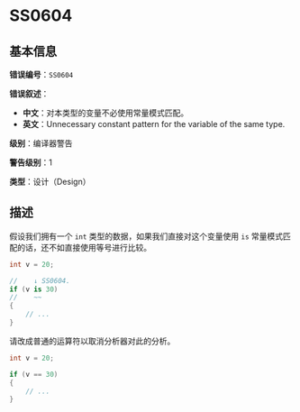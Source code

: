 ﻿# SS0604
## 基本信息

**错误编号**：`SS0604`

**错误叙述**：

* **中文**：对本类型的变量不必使用常量模式匹配。
* **英文**：Unnecessary constant pattern for the variable of the same type.

**级别**：编译器警告

**警告级别**：1

**类型**：设计（Design）

## 描述

假设我们拥有一个 `int` 类型的数据，如果我们直接对这个变量使用 `is` 常量模式匹配的话，还不如直接使用等号进行比较。

```csharp
int v = 20;

//    ↓ SS0604.
if (v is 30)
//    ~~
{
    // ...
}
```

请改成普通的运算符以取消分析器对此的分析。

```csharp
int v = 20;

if (v == 30)
{
    // ...
}
```